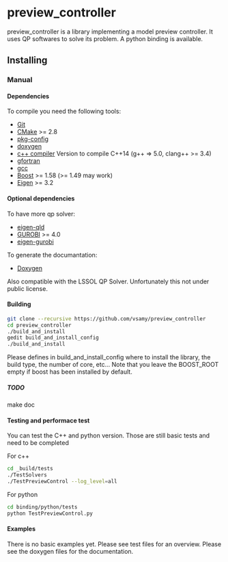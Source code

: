 # preview_controller

preview_controller is a library implementing a model preview controller.
It uses QP softwares to solve its problem. A python binding is available.

## Installing

### Manual

#### Dependencies

To compile you need the following tools:

 * [Git]()
 * [CMake]() >= 2.8
 * [pkg-config]()
 * [doxygen]()
 * [c++ compiler]() Version to compile C++14 (g++ => 5.0, clang++ >= 3.4)
 * [gfortran]()
 * [gcc]()
 * [Boost](http://www.boost.org/doc/libs/1_58_0/more/getting_started/unix-variants.html) >= 1.58 (>= 1.49 may work)
 * [Eigen](http://eigen.tuxfamily.org/index.php?title=Main_Page) >= 3.2

#### Optional dependencies

To have more qp solver:
 * [eigen-qld](https://github.com/jrl-umi3218/eigen-qld.git)
 * [GUROBI](http://www.gurobi.com/) >= 4.0
 * [eigen-gurobi](https://github.com/vsamy/eigen-gurobi)

To generate the documantation:
 * [Doxygen](http://www.stack.nl/~dimitri/doxygen/)

Also compatible with the LSSOL QP Solver. Unfortunately this not under public license.

#### Building

```sh
git clone --recursive https://github.com/vsamy/preview_controller
cd preview_controller
./build_and_install
gedit build_and_install_config
./build_and_install
```

Please defines in build_and_install_config where to install the library, the build type, the number of core, etc...
Note that you leave the BOOST_ROOT empty if boost has been installed by default. 

##### TODO
make doc

#### Testing and performace test

You can test the C++ and python version. Those are still basic tests and need to be completed

For c++
```sh
cd _build/tests
./TestSolvers
./TestPreviewControl --log_level=all
```

For python
```sh
cd binding/python/tests
python TestPreviewControl.py
```

#### Examples

There is no basic examples yet. Please see test files for an overview.
Please see the doxygen files for the documentation.
